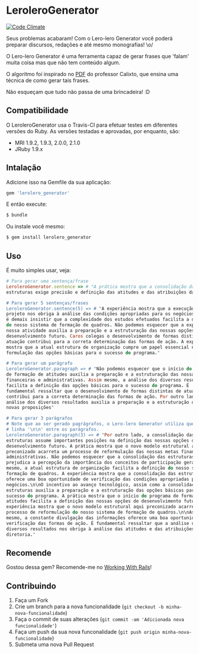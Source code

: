 # LeroleroGenerator

[![Code Climate](https://codeclimate.com/github/jacksonpires/lerolero_generator.png)](https://codeclimate.com/github/jacksonpires/lerolero_generator)

Seus problemas acabaram! Com o Lero-lero Generator você poderá preparar discursos, redações e até mesmo monografias! \o/

O Lero-lero Generator é uma ferramenta capaz de gerar frases que 'falam' muita coisa mas que não tem conteúdo algum.

O algoritmo foi inspirado no [PDF](http://www.calixto.com.br/textos/embromation.pdf) do professor Calixto, que ensina uma técnica de como gerar tais frases.

Não esqueçam que tudo não passa de uma brincadeira! :D

## Compatibilidade

O LeroleroGenerator usa o Travis-CI para efetuar testes em diferentes versões do Ruby. As versões testadas e aprovadas, por enquanto, são:

* MRI 1.9.2, 1.9.3, 2.0.0, 2.1.0
* JRuby 1.9.x

## Intalação

Adicione isso na Gemfile da sua aplicação:

```ruby
gem 'lerolero_generator'
```

E então execute:

```ruby
$ bundle
```

Ou instale você mesmo:

```ruby
$ gem install lerolero_generator
```

## Uso

É muito simples usar, veja:

```ruby
# Para gerar uma sentença/frase
LeroleroGenerator.sentence => # "A prática mostra que a consolidação das
estruturas exige precisão e definição das atitudes e das atribuições da diretoria."

# Para gerar 5 sentenças/frases
LeroleroGenerator.sentence(5) => # "A experiência mostra que a execução deste
projeto nos obriga à análise das condições apropriadas para os negócios. Nunca
é demais insistir que a complexidade dos estudos efetuados facilita a definição
do nosso sistema de formação de quadros. Não podemos esquecer que a expansão de
nossa atividade auxilia a preparação e a estruturação das nossas opções de
desenvolvimento futuro. Caros colegas o desenvolvimento de formas distintas de
atuação contribui para a correta determinação das formas de ação. A experiência
mostra que a atual estrutura de organização cumpre um papel essencial na
formulação das opções básicas para o sucesso do programa."

# Para gerar um parágrafo
LeroleroGenerator.paragraph => # "Não podemos esquecer que o início do programa
de formação de atitudes auxilia a preparação e a estruturação das nossas metas
financeiras e administrativas. Assim mesmo, a análise dos diversos resultados
facilita a definição das opções básicas para o sucesso do programa. É
fundamental ressaltar que o desenvolvimento de formas distintas de atuação
contribui para a correta determinação das formas de ação. Por outro lado, a
análise dos diversos resultados auxilia a preparação e a estruturação das
novas proposições"

# Para gerar 3 parágrafos
# Note que ao ser gerado pagrágrafos, o Lero-lero Generator utiliza quebras de
# linha '\n\n' entre os parágrafos.
LeroleroGenerator.paragraph(3) => # "Por outro lado, a consolidação das
estruturas assume importantes posições na definição das nossas opções de
desenvolvimento futuro. A prática mostra que o novo modelo estrutural aqui
preconizado acarreta um processo de reformulação das nossas metas financeiras e
administrativas. Não podemos esquecer que a consolidação das estruturas
prejudica a percepção da importância dos conceitos de participação geral. Assim
mesmo, a atual estrutura de organização facilita a definição do nosso sistema de
formação de quadros. A experiência mostra que a consolidação das estruturas
oferece uma boa oportunidade de verificação das condições apropriadas para os
negócios.\n\nO incentivo ao avanço tecnológico, assim como a consolidação das
estruturas auxilia a preparação e a estruturação das opções básicas para o
sucesso do programa. A prática mostra que o início do programa de formação de
atitudes facilita a definição das nossas opções de desenvolvimento futuro. A
experiência mostra que o novo modelo estrutural aqui preconizado acarreta um
processo de reformulação do nosso sistema de formação de quadros.\n\nAssim
mesmo, a constante divulgação das informações oferece uma boa oportunidade de
verificação das formas de ação. É fundamental ressaltar que a análise dos
diversos resultados nos obriga à análise das atitudes e das atribuições da
diretoria."
```

## Recomende

Gostou dessa gem? Recomende-me no [Working With Rails](http://www.workingwithrails.com/people/148426)!

## Contribuindo

1. Faça um Fork
2. Crie um branch para a nova funcionalidade (`git checkout -b minha-nova-funcionalidade`)
3. Faça o commit de suas alterações  (`git commit -am 'Adicionada nova funcionalidade'`)
4. Faça um push da sua nova funconalidade (`git push origin minha-nova-funcionalidade`)
5. Submeta uma nova Pull Request
